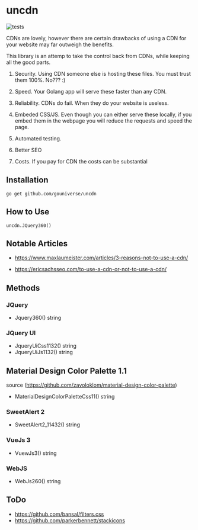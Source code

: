 # uncdn

![tests](https://github.com/gouniverse/uncdn/workflows/tests/badge.svg)

CDNs are lovely, however there are certain drawbacks of using a CDN for your website may far outweigh the benefits.

This library is an attemp to take the control back from CDNs, while keeping all the good parts.

1. Security. Using CDN someone else is hosting these files. You must trust them 100%. No??? :)

2. Speed. Your Golang app will serve these faster than any CDN.

3. Reliability. CDNs do fail. When they do your website is useless.

4. Embeded CSS/JS. Even though you can either serve these locally, if you embed them in the webpage you will reduce the requests and speed the page.

5. Automated testing.

6. Better SEO

7. Costs. If you pay for CDN the costs can be substantial

## Installation

```
go get github.com/gouniverse/uncdn
```

## How to Use

```golang
uncdn.JQuery360()
```

## Notable Articles

- https://www.maxlaumeister.com/articles/3-reasons-not-to-use-a-cdn/

- https://ericsachsseo.com/to-use-a-cdn-or-not-to-use-a-cdn/

## Methods

### JQuery

- Jquery360() string

### JQuery UI

- JqueryUiCss1132() string
- JqueryUiJs1132() string

## Material Design Color Palette 1.1 
source (https://github.com/zavoloklom/material-design-color-palette)

- MaterialDesignColorPaletteCss11() string

### SweetAlert 2

- SweetAlert2_11432() string

### VueJs 3

- VuewJs3() string

### WebJS

- WebJs260() string


## ToDo
- https://github.com/bansal/filters.css
- https://github.com/parkerbennett/stackicons
